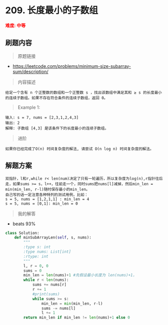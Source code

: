 # 209. 长度最小的子数组  
**<font color=red>难度: 中等</font>**
## 刷题内容

> 原题链接
* https://leetcode.com/problems/minimum-size-subarray-sum/description/

> 内容描述

```
给定一个含有 n 个正整数的数组和一个正整数 s ，找出该数组中满足其和 ≥ s 的长度最小的连续子数组。如果不存在符合条件的连续子数组，返回 0。
```

> Example 1:
```
输入: s = 7, nums = [2,3,1,2,4,3]
输出: 2
解释: 子数组 [4,3] 是该条件下的长度最小的连续子数组。
```
> 进阶
```
如果你已经完成了O(n) 时间复杂度的解法, 请尝试 O(n log n) 时间复杂度的解法。
```


## 解题方案
``` 
双指针，l和r,while r< len(num)决定了只有一轮遍历，所以复杂度为log(n),r指针往后走，如果sums >= s，l++，往前走一个，同时sums把nums[l]减掉，然后min_len = min(min_len, r-l)随时保存最小的min_len。
自己写的话一定注意各种特列的测试用例，比如：
s = 5, nums = [1,2,1,1] : min_len = 4
s = 5, nums = [0,1]: min_len = 0

```

> 我的解答
* beats 93%
```python
class Solution:
    def minSubArrayLen(self, s, nums):
        """
        :type s: int
        :type nums: List[int]
        :rtype: int
        """
        l, r = 0, 0
        sums = 0
        min_len = len(nums)+1 #先假设最小长度为 len(nums)+1，
        while r < len(nums):
            sums += nums[r]
            r += 1
            #print(sums)
            while sums >= s:
                min_len = min(min_len, r-l)
                sums -= nums[l]
                l += 1        
        return min_len if min_len != len(nums)+1 else 0       
```